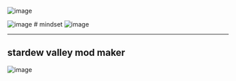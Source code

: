 ![image](https://github.com/noahmindset1/noahmindset1/assets/157752909/ddd2164a-e790-45a0-bcf5-691b617c9b57)

![image](https://github.com/noahmindset1/noahmindset1/assets/157752909/a9eb752b-f07c-42a3-a89c-6469fcc836fd) # mindset ![image](https://github.com/noahmindset1/noahmindset1/assets/157752909/6b39854b-6a7f-4ecc-984e-26b9b6974fe1)

-----
stardew valley mod maker
-----

![image](https://github.com/noahmindset1/noahmindset1/assets/157752909/6ad56c6a-c8fe-4067-a32c-fbc313012ad8)

